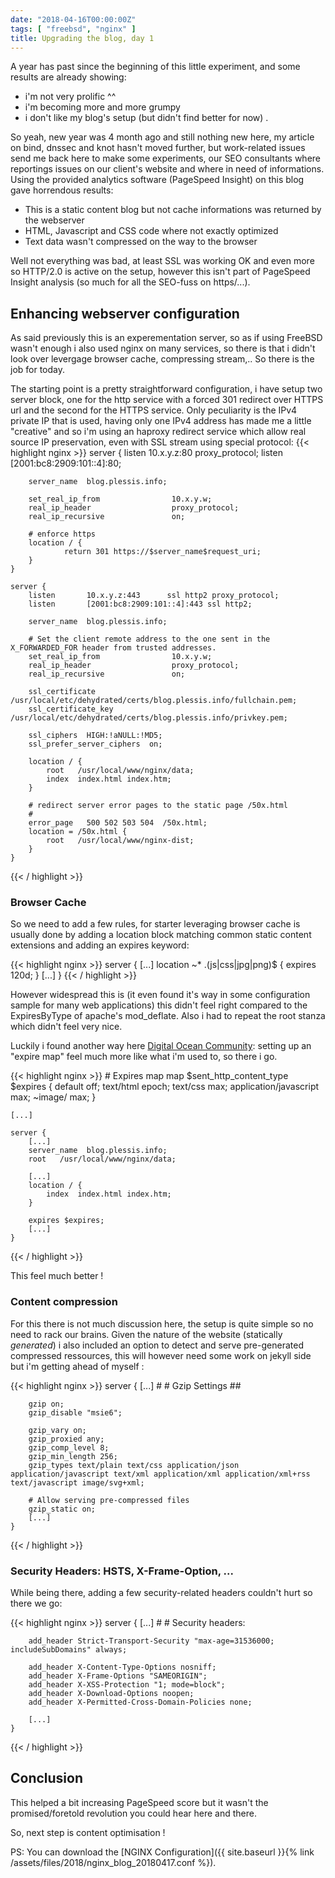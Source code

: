 ```yaml
---
date: "2018-04-16T00:00:00Z"
tags: [ "freebsd", "nginx" ]
title: Upgrading the blog, day 1
---
```


A year has past since the beginning of this little experiment, and some results are already showing:

 * i'm not very prolific ^^
 * i'm becoming more and more grumpy
 * i don't like my blog's setup (but didn't find better for now)
.

So yeah, new year was 4 month ago and still nothing new here, my article on bind, dnssec and knot hasn't moved further, but work-related issues send me back here to make some experiments, our SEO consultants where reportings issues on our client's website and where in need of informations. Using the provided analytics software (PageSpeed Insight) on this blog gave horrendous results:

 * This is a static content blog but not cache informations was returned by the webserver
 * HTML, Javascript and CSS code where not exactly optimized
 * Text data wasn't compressed on the way to the browser

Well not everything was bad, at least SSL was working OK and even more so HTTP/2.0 is active on the setup, however this isn't part of PageSpeed Insight analysis (so much for all the SEO-fuss on https/...).

## Enhancing webserver configuration

As said previously this is an experementation server, so as if using FreeBSD wasn't enough i also used nginx on many services, so there is that i didn't look over levergage browser cache, compressing stream,.. So there is the job for today.

The starting point is a pretty straightforward configuration, i have setup two server block, one for the http service with a forced 301 redirect over HTTPS url and the second for the HTTPS service. Only peculiarity is the IPv4 private IP that is used, having only one IPv4 address has made me a little "creative" and so i'm using an haproxy redirect service which allow real source IP preservation, even with SSL stream using special protocol:
{{< highlight nginx >}}
   server {
        listen       10.x.y.z:80       proxy_protocol;
        listen       [2001:bc8:2909:101::4]:80;

        server_name  blog.plessis.info;

        set_real_ip_from                10.x.y.w;
        real_ip_header                  proxy_protocol;
        real_ip_recursive               on;

        # enforce https
        location / {
                return 301 https://$server_name$request_uri;
        }
    }

    server {
        listen       10.x.y.z:443      ssl http2 proxy_protocol;
        listen       [2001:bc8:2909:101::4]:443 ssl http2;

        server_name  blog.plessis.info;

        # Set the client remote address to the one sent in the X_FORWARDED_FOR header from trusted addresses.
        set_real_ip_from                10.x.y.w;
        real_ip_header                  proxy_protocol;
        real_ip_recursive               on;

        ssl_certificate      /usr/local/etc/dehydrated/certs/blog.plessis.info/fullchain.pem;
        ssl_certificate_key  /usr/local/etc/dehydrated/certs/blog.plessis.info/privkey.pem;

        ssl_ciphers  HIGH:!aNULL:!MD5;
        ssl_prefer_server_ciphers  on;

        location / {
            root   /usr/local/www/nginx/data;
            index  index.html index.htm;
        }

        # redirect server error pages to the static page /50x.html
        #
        error_page   500 502 503 504  /50x.html;
        location = /50x.html {
            root   /usr/local/www/nginx-dist;
        }
    }
{{< / highlight >}}

### Browser Cache

So we need to add a few rules, for starter leveraging browser cache is usually done by adding a location block matching common static content extensions and adding an expires keyword:

{{< highlight nginx >}}
    server {
        [...]
        location ~* \.(js|css|jpg|png)$ {
            expires 120d;
        }
        [...]
    }
{{< / highlight >}}

However widespread this is (it even found it's way in some configuration sample for many web applications) this didn't feel right compared to the ExpiresByType of apache's mod_deflate.
Also i had to repeat the root stanza which didn't feel very nice.

Luckily i found another way here [Digital Ocean Community](https://www.digitalocean.com/community/tutorials/how-to-implement-browser-caching-with-nginx-s-header-module-on-ubuntu-16-04): setting up an "expire map" feel much more like what i'm used to, so there i go.

{{< highlight nginx >}}
    # Expires map
    map $sent_http_content_type $expires {
        default                    off;
        text/html                  epoch;
        text/css                   max;
        application/javascript     max;
        ~image/                    max;
    }

    [...]

    server {
        [...]
        server_name  blog.plessis.info;
        root   /usr/local/www/nginx/data;

        [...]
        location / {
            index  index.html index.htm;
        }

        expires $expires;
        [...]
    }
{{< / highlight >}}

This feel much better !

### Content compression

For this there is not much discussion here, the setup is quite simple so no need to rack our brains. Given the nature of the website (statically _generated_) i also included an option to detect and serve pre-generated compressed ressources, this will however need some work on jekyll side but i'm getting ahead of myself :

{{< highlight nginx >}}
    server {
        [...]
        #
        # Gzip Settings
        ##

        gzip on;
        gzip_disable "msie6";

        gzip_vary on;
        gzip_proxied any;
        gzip_comp_level 8;
        gzip_min_length 256;
        gzip_types text/plain text/css application/json application/javascript text/xml application/xml application/xml+rss text/javascript image/svg+xml;

        # Allow serving pre-compressed files
        gzip_static on;
        [...]
    }
{{< / highlight >}}

### Security Headers: HSTS, X-Frame-Option, ...

While being there, adding a few security-related headers couldn't hurt so there we go:

{{< highlight nginx >}}
    server {
        [...]
        #
        # Security headers:

        add_header Strict-Transport-Security "max-age=31536000; includeSubDomains" always;

        add_header X-Content-Type-Options nosniff;
        add_header X-Frame-Options "SAMEORIGIN";
        add_header X-XSS-Protection "1; mode=block";
        add_header X-Download-Options noopen;
        add_header X-Permitted-Cross-Domain-Policies none;

        [...]
    }
{{< / highlight >}}

## Conclusion

This helped a bit increasing PageSpeed score but it wasn't the promised/foretold revolution you could hear here and there.

So, next step is content optimisation !

PS: You can download the [NGINX Configuration]({{ site.baseurl }}{% link /assets/files/2018/nginx_blog_20180417.conf %}).

